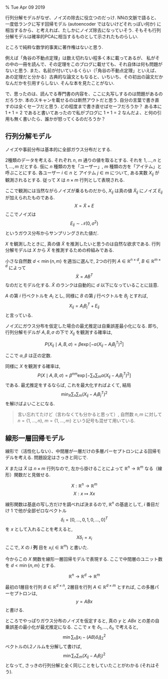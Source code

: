 % Tue Apr 09 2019

行列分解モデルがなぜ、ノイズの除去に役立つのだっけ.
NNの文脈で語ると、一度低ランクに写す回帰モデル (autoencoder ではないけどそれっぽい何か) に相当するから、と考えれば、たしかにノイズ除去になっていそう.
そもそも行列分解モデルは確率的PCAに相当するものとして示されたものらしい.

ところで純粋な数学的事実に著作権はないと思う.

例えば「角谷の不動点定理」は数え切れない程多く本に載ってあるが、
私がその中の一冊を読んで、その定理をこのブログに載せても、それ自体は何も問題がないと思う.
また、名前が付いているくらい（「角谷の不動点定理」といえば、あの定理だと分かる）古典的な論文ともなると、いちいち、その初出の論文だかなんだかを引用すらしない.
そんな本を見たことがない.

で、思ったのは、読んでる専門書の内容を、ここに丸写しするのは問題があるのだろうか.
本のスキャンを載せるのは断然アウトだと思う.
自分の言葉で書き直すのは全くセーフだと思う.
どの程度まで書き直せばセーフだろうか？
ある本に $1+1=2$ であると書いてあったので私がブログに $1+1=2$ なんだよ、と何の引用も無く書いたら、誰かが怒ってくるのだろうか？

## 行列分解モデル

ノイズや事前分布は基本的に全部ガウス分布だとする.

2種類のデータを考える.
それぞれ $n$, $m$ 通りの値を取るとする.
それを $1,\ldots,n$ と $1,\ldots,m$ だとする.
仮に $n$ 種類の方を「ユーザー」, $m$ 種類の方を「アイテム」と呼ぶことにする.
各ユーザー $i \in n$ と アイテム $j \in m$ について, ある実数 $X_{ij}$ が観測されるとする.
従って $X$ は $n \times m$ 行列として表現される.

ここで観測には当然ながらノイズが乗るものだから, $X_{ij}$ は真の値 $\tilde{X}_{ij}$ にノイズ $E_{ij}$ が加えられたものである.
$$X = \tilde{X}+E$$
ここでノイズは
$$E_{ij} \sim \mathcal N(0, \sigma^2)$$
というガウス分布からサンプリングされた値だ.

$X$ を観測したときに, 真の値 $\tilde{X}$ を推測したいと思うのは自然な欲求である.
行列分解モデルは $X$ から $\tilde{X}$ を推測するための枠組みである.

小さな自然数
$d < \min\{n,m\}$
を適当に選んで,
2つの行列
$A \in \mathbb R^{n \times d}$,
$B \in \mathbb R^{m \times d}$
によって
$$\tilde{X} = A B^T$$
なのだとモデル化する.
$\tilde{X}$ のランクは自動的に $d$ 以下になっていることに註意.

$A$ の第 $i$ 行ベクトルを $A_i$ とし,
同様に $B$ の第 $j$ 行ベクトルを $B_j$ とすれば,
$$X_{ij} = A_i B_j^T + E_{ij}$$
と言っている.

ノイズにガウス分布を仮定した場合の最尤推定は自乗誤差最小化になる.
即ち,
行列分解モデルが $A,B,\sigma$ の下で $X_{ij}$ を観測する確率は,

$$P(X_{ij} \mid A,B,\sigma) =
\beta \exp\left[ - \alpha (X_{ij} - A_i B_j^T)^2 \right]$$

ここで $\alpha, \beta$ は正の定数.

同様に
$X$ を観測する確率は,
$$P(X \mid A,B,\sigma) =
\beta^{nm} \exp\left[ - \sum_n \sum_m \alpha (X_{ij} - A_i B_j^T)^2 \right]$$
である.
最尤推定をするならば, これを最大化すればよくて,
結局
$$\min_X \sum_n \sum_m (X_{ij} - A_i B_j^T)^2$$
を解けばよいことになる.

> 言い忘れてたけど（言わなくても分かると思って）,
> 自然数 $n, m$ に対して
> $n=\{1,\ldots,n\}$,
> $m=\{1,\ldots,m\}$
> という記号も混ぜて用いている.

## 線形一層回帰モデル

線形で（活性化しない）、中間層が一層だけの多層パーセプトロンによる回帰モデルを考える.
問題設定はさっきと同じで.

$X$ または $\tilde{X}$ は $n \times m$ 行列なので,
左から掛けることによって $\mathbb R^n \to \mathbb R^m$ なる（線形）関数だと見做せる.

$$X : \mathbb R^n \to \mathbb R^m$$
$$X : x \mapsto Xx$$

線形関数は基底の写し方だけを調べれば決まるので,
$\mathbb R^n$ の基底として, $i$ 番目だけ $1$ で他が全部ゼロなベクトル
$$\delta_i = \left[ 0,\ldots,0,1,0,\ldots,0 \right]^T$$
を $x$ として入れることを考えると,
$$X \delta_i = x_i$$
ここで, $X$ の $i$ **列** 目を $x_i ( \in \mathbb R^m)$ と書いた.

今からこの $X$ 関数を線形一層回帰モデルで表現する.
ここで中間層のユニット数を $d < \min\{n,m\}$ とする.

$$\mathbb R^n \to \mathbb R^d \to \mathbb R^m$$

最初の1層目を行列 $B \in \mathbb R^{d \times n}$,
2層目を行列 $A \in \mathbb R^{d  \times m}$ とすれば,
この多層パーセプトロンは,
$$y = ABx$$
と書ける.

ところでやっぱりガウス分布のノイズを仮定すると,
真の $y$ と $ABx$ との差の自乗誤差の最小化が最尤推定になる.
ここで $x$ を $\delta_1, \ldots, \delta_n$ で考えると,
$$\min \sum_n \| x_i - (AB) \delta_i \|_2^2$$
ベクトルのL2ノルムを分解して書けば,
$$\min \sum_n \sum_m ( X_{ij} - A_i B_j )^2$$
となって, さっきの行列分解と全く同じことをしていたことがわかる (それはそう).
